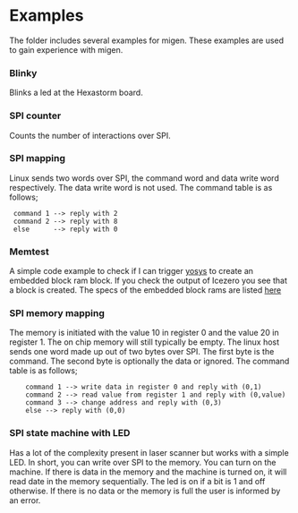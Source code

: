 # Examples
The folder includes several examples for migen. These examples are used to gain experience with migen.

### Blinky
Blinks a led at the Hexastorm board.

### SPI counter
Counts the number of interactions over SPI.

### SPI mapping
Linux sends two words over SPI, the command word and data write word respectively. The data write word is not used.
The command table is as follows;
```
 command 1 --> reply with 2
 command 2 --> reply with 8
 else      --> reply with 0
```

### Memtest 
A simple code example to check if I can trigger [yosys](http://www.clifford.at/yosys/) to create an embedded block ram block. 
If you check the output of Icezero you see that a block is created.
The specs of the embedded block rams are listed [here](http://www.latticesemi.com/~/media/LatticeSemi/Documents/DataSheets/iCE/iCE40LPHXFamilyDataSheet.pdf)

### SPI memory mapping
The memory is initiated with the value 10 in register 0 and the value 20 in register 1.
The on chip memory will still typically be empty.
The linux host sends one word made up out of two bytes over SPI. The first byte is the command. 
The second byte is optionally the data or ignored. The command table is as follows;
```
    command 1 --> write data in register 0 and reply with (0,1)
    command 2 --> read value from register 1 and reply with (0,value)
    command 3 --> change address and reply with (0,3)
    else --> reply with (0,0)
```

### SPI state machine with LED
Has a lot of the complexity present in laser scanner but works with a simple LED.
In short, you can write over SPI to the memory. You can turn on the machine.
If there is data in the memory and the machine is turned on, it will read date in the memory sequentially. The led is on if a bit is 1 and off otherwise.
If there is no data or the memory is full the user is informed by an error.
